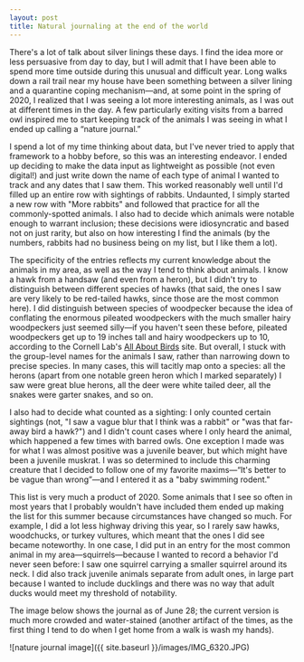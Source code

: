 ```yaml
---
layout: post
title: Natural journaling at the end of the world
---
```


There's a lot of talk about silver linings these days. I find the idea more or less persuasive from day to day, but I will admit that I have been able to spend more time outside during this unusual and difficult year. Long walks down a rail trail near my house have been something between a silver lining and a quarantine coping mechanism—and, at some point in the spring of 2020, I realized that I was seeing a lot more interesting animals, as I was out at different times in the day. A few particularly exiting visits from a barred owl inspired me to start keeping track of the animals I was seeing in what I ended up calling a “nature journal.”

I spend a lot of my time thinking about data, but I've never tried to apply that framework to a hobby before, so this was an interesting endeavor. I ended up deciding to make the data input as lightweight as possible (not even digital!) and just write down the name of each type of animal I wanted to track and any dates that I saw them. This worked reasonably well until I'd filled up an entire row with sightings of rabbits. Undaunted, I simply started a new row with "More rabbits" and followed that practice for all the commonly-spotted animals. I also had to decide which animals were notable enough to warrant inclusion; these decisions were idiosyncratic and based not on just rarity, but also on how interesting I find the animals (by the numbers, rabbits had no business being on my list, but I like them a lot). 

The specificity of the entries reflects my current knowledge about the animals in my area, as well as the way I tend to think about animals. I know a hawk from a handsaw (and even from a heron), but I didn't try to distinguish between different species of hawks (that said, the ones I saw are very likely to be red-tailed hawks, since those are the most common here). I did distinguish between species of woodpecker because the idea of conflating the enormous pileated woodpeckers with the much smaller hairy woodpeckers just seemed silly—if you haven't seen these before, pileated woodpeckers get up to 19 inches tall and hairy woodpeckers up to 10, according to the Cornell Lab's [All About Birds](https://www.allaboutbirds.org/) site. But overall, I stuck with the group-level names for the animals I saw, rather than narrowing down to precise species. In many cases, this will tacitly map onto a species: all the herons (apart from one notable green heron which I marked separately) I saw were great blue herons, all the deer were white tailed deer, all the snakes were garter snakes, and so on.   

I also had to decide what counted as a sighting: I only counted certain sightings (not, "I saw a vague blur that I think was a rabbit" or "was that far-away bird a hawk?") and I didn't count cases where I only heard the animal, which happened a few times with barred owls. One exception I made was for what I was almost positive was a juvenile beaver, but which might have been a juvenile muskrat. I was so determined to include this charming creature that I decided to follow one of my favorite maxims—“It's better to be vague than wrong”—and I entered it as a "baby swimming rodent."

This list is very much a product of 2020. Some animals that I see so often in most years that I probably wouldn't have included them ended up making the list for this summer because circumstances have changed so much. For example, I did a lot less highway driving this year, so I rarely saw hawks, woodchucks, or turkey vultures, which meant that the ones I did see became noteworthy. In one case, I did put in an entry for the most common animal in my area—squirrels—because I wanted to record a behavior I'd never seen before: I saw one squirrel carrying a smaller squirrel around its neck. I did also track juvenile animals separate from adult ones, in large part because I wanted to include ducklings and there was no way that adult ducks would meet my threshold of notability. 

The image below shows the journal as of June 28; the current version is much more crowded and water-stained (another artifact of the times, as the first thing I tend to do when I get home from a walk is wash my hands). 

![nature journal image]({{ site.baseurl }}/images/IMG_6320.JPG)